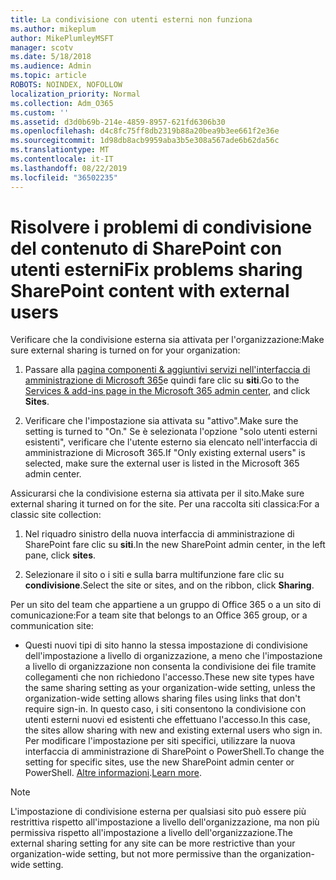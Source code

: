 ```yaml
---
title: La condivisione con utenti esterni non funziona
ms.author: mikeplum
author: MikePlumleyMSFT
manager: scotv
ms.date: 5/18/2018
ms.audience: Admin
ms.topic: article
ROBOTS: NOINDEX, NOFOLLOW
localization_priority: Normal
ms.collection: Adm_O365
ms.custom: ''
ms.assetid: d3d0b69b-214e-4859-8957-621fd6306b30
ms.openlocfilehash: d4c8fc75ff8db2319b88a20bea9b3ee661f2e36e
ms.sourcegitcommit: 1d98db8acb9959aba3b5e308a567ade6b62da56c
ms.translationtype: MT
ms.contentlocale: it-IT
ms.lasthandoff: 08/22/2019
ms.locfileid: "36502235"
---
```

# <a name="fix-problems-sharing-sharepoint-content-with-external-users"></a><span data-ttu-id="4edbc-102">Risolvere i problemi di condivisione del contenuto di SharePoint con utenti esterni</span><span class="sxs-lookup"><span data-stu-id="4edbc-102">Fix problems sharing SharePoint content with external users</span></span>

<span data-ttu-id="4edbc-103">Verificare che la condivisione esterna sia attivata per l'organizzazione:</span><span class="sxs-lookup"><span data-stu-id="4edbc-103">Make sure external sharing is turned on for your organization:</span></span>
  
1. <span data-ttu-id="4edbc-104">Passare alla [pagina componenti &amp; aggiuntivi servizi nell'interfaccia di amministrazione di Microsoft 365](https://portal.office.com/adminportal/home#/Settings/ServicesAndAddIns)e quindi fare clic su **siti**.</span><span class="sxs-lookup"><span data-stu-id="4edbc-104">Go to the [Services &amp; add-ins page in the Microsoft 365 admin center](https://portal.office.com/adminportal/home#/Settings/ServicesAndAddIns), and click **Sites**.</span></span>
    
2. <span data-ttu-id="4edbc-105">Verificare che l'impostazione sia attivata su "attivo".</span><span class="sxs-lookup"><span data-stu-id="4edbc-105">Make sure the setting is turned to "On."</span></span> <span data-ttu-id="4edbc-106">Se è selezionata l'opzione "solo utenti esterni esistenti", verificare che l'utente esterno sia elencato nell'interfaccia di amministrazione di Microsoft 365.</span><span class="sxs-lookup"><span data-stu-id="4edbc-106">If "Only existing external users" is selected, make sure the external user is listed in the Microsoft 365 admin center.</span></span>
    
<span data-ttu-id="4edbc-107">Assicurarsi che la condivisione esterna sia attivata per il sito.</span><span class="sxs-lookup"><span data-stu-id="4edbc-107">Make sure external sharing it turned on for the site.</span></span> <span data-ttu-id="4edbc-108">Per una raccolta siti classica:</span><span class="sxs-lookup"><span data-stu-id="4edbc-108">For a classic site collection:</span></span>
  
1. <span data-ttu-id="4edbc-109">Nel riquadro sinistro della nuova interfaccia di amministrazione di SharePoint fare clic su **siti**.</span><span class="sxs-lookup"><span data-stu-id="4edbc-109">In the new SharePoint admin center, in the left pane, click **sites**.</span></span>
    
2. <span data-ttu-id="4edbc-110">Selezionare il sito o i siti e sulla barra multifunzione fare clic su **condivisione**.</span><span class="sxs-lookup"><span data-stu-id="4edbc-110">Select the site or sites, and on the ribbon, click **Sharing**.</span></span>
    
<span data-ttu-id="4edbc-111">Per un sito del team che appartiene a un gruppo di Office 365 o a un sito di comunicazione:</span><span class="sxs-lookup"><span data-stu-id="4edbc-111">For a team site that belongs to an Office 365 group, or a communication site:</span></span>
  
- <span data-ttu-id="4edbc-112">Questi nuovi tipi di sito hanno la stessa impostazione di condivisione dell'impostazione a livello di organizzazione, a meno che l'impostazione a livello di organizzazione non consenta la condivisione dei file tramite collegamenti che non richiedono l'accesso.</span><span class="sxs-lookup"><span data-stu-id="4edbc-112">These new site types have the same sharing setting as your organization-wide setting, unless the organization-wide setting allows sharing files using links that don't require sign-in.</span></span> <span data-ttu-id="4edbc-113">In questo caso, i siti consentono la condivisione con utenti esterni nuovi ed esistenti che effettuano l'accesso.</span><span class="sxs-lookup"><span data-stu-id="4edbc-113">In this case, the sites allow sharing with new and existing external users who sign in.</span></span> <span data-ttu-id="4edbc-114">Per modificare l'impostazione per siti specifici, utilizzare la nuova interfaccia di amministrazione di SharePoint o PowerShell.</span><span class="sxs-lookup"><span data-stu-id="4edbc-114">To change the setting for specific sites, use the new SharePoint admin center or PowerShell.</span></span> <span data-ttu-id="4edbc-115">[Altre informazioni](https://go.microsoft.com/fwlink/?linkid=871863).</span><span class="sxs-lookup"><span data-stu-id="4edbc-115">[Learn more](https://go.microsoft.com/fwlink/?linkid=871863).</span></span>
    
> [!NOTE]
> <span data-ttu-id="4edbc-116">L'impostazione di condivisione esterna per qualsiasi sito può essere più restrittiva rispetto all'impostazione a livello dell'organizzazione, ma non più permissiva rispetto all'impostazione a livello dell'organizzazione.</span><span class="sxs-lookup"><span data-stu-id="4edbc-116">The external sharing setting for any site can be more restrictive than your organization-wide setting, but not more permissive than the organization-wide setting.</span></span> 
  

